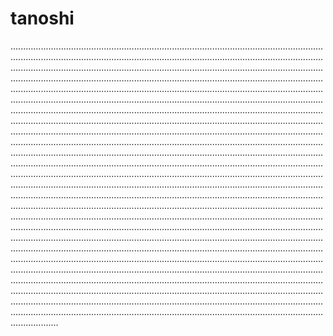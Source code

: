 # tanoshi

...........................................................................................................................................................................................................................................................................................................................................................................................................................................................................................................................................................................................................................................................................................................................................................................................................................................................................................................................................................................................................................................................................................................................................................................................................................................................................................................................................................................................................................................................................................................................................................................................................................................................................................................................................................................................................................................................................................................................................................................................................................................................................................................................................................................................................................................................................................................................................................................................................................................................................................................................................................................................................................................................................................................................................................................................................................................................................................................................................................................................................................................................................................................................................................................................................................................................................................................................................................................